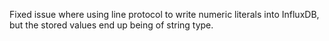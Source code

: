 Fixed issue where using line protocol to write numeric literals into InfluxDB, but the stored values end up being of string type.
